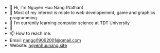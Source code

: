 - 👋 Hi, I’m Nguyen Huu Nang (Nathan)
- 👀 Most of my interest is relate to web developement, game and graphics programming.
- 🌱 I’m currently learning computer science at TDT University
- 💞️ 
- 📫 How to reach me:
- Email: nanggl19092001@gmail.com
- Website: [ngyenhuunang.site](nguyenhuunang.site)

<!---
nanggl19092001/nanggl19092001 is a ✨ special ✨ repository because its `README.md` (this file) appears on your GitHub profile.
You can click the Preview link to take a look at your changes.
--->
